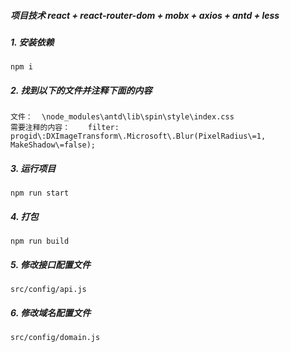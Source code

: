 ##### 项目技术 react + react-router-dom + mobx + axios + antd + less

##### 1. 安装依赖
    npm i

##### 2. 找到以下的文件并注释下面的内容
    文件：  \node_modules\antd\lib\spin\style\index.css
    需要注释的内容：    filter: progid\:DXImageTransform\.Microsoft\.Blur(PixelRadius\=1, MakeShadow\=false);

##### 3. 运行项目
    npm run start

##### 4. 打包
    npm run build

##### 5. 修改接口配置文件
    src/config/api.js

##### 6. 修改域名配置文件
    src/config/domain.js